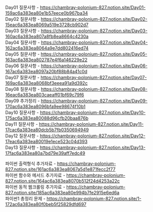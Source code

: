Day01 질문사항 - https://chambray-polonium-827.notion.site/Day01-159ac6a383ea80e1b57eece0b967ba34 <br>
Day02 질문사항 - https://chambray-polonium-827.notion.site/Day02-15eac6a383ea8069a519e3728cb902d7 <br>
Day03 질문사항 - https://chambray-polonium-827.notion.site/Day03-160ac6a383ea807a8fb8ea8664c4230a <br>
Day04 질문사항 - https://chambray-polonium-827.notion.site/Day04-162ac6a383ea8064a9e7dd802416ed74 <br>
Day05 질문사항 - https://chambray-polonium-827.notion.site/Day05-163ac6a383ea802787e4f6a146229e22 <br>
Day06 질문사항 - https://chambray-polonium-827.notion.site/Day06-167ac6a383ea8097a20bf88b84a41c0d <br>
Day07 질문사항 - https://chambray-polonium-827.notion.site/Day07-169ac6a383ea8068bf3eeea91a9d392c <br>
Day08 질문사항 - https://chambray-polonium-827.notion.site/Day08-16eac6a383ea803caeaff01bf69c79f6 <br>
Day09 추가정리 - https://chambray-polonium-827.notion.site/Day09-170ac6a383ea8096bfa9ee98674f10b1 <br>
Day10 질문사항 - https://chambray-polonium-827.notion.site/Day10-175ac6a383ea80088d96cfb20baa876b <br>
Day11 질문사항 - https://chambray-polonium-827.notion.site/Day11-17cac6a383ea80dcb5b7fb0350694949 <br>
Day12 질문사항 - https://chambray-polonium-827.notion.site/Day12-17eac6a383ea80019e1ece523c04d393 <br>
Day13 질문사항 - https://chambray-polonium-827.notion.site/Day13-17fac6a383ea80a7bd79e39aff7edc49 <br>


파이썬 출력형식 추가자료 - https://chambray-polonium-827.notion.site/161ac6a383ea8067a5d1e871fecc2f77 <br>
파이썬 함수와 메서드 추가자료 - https://chambray-polonium-827.notion.site/164ac6a383ea8070b512f24d4253a22c <br>
파이썬 동적 웹크롤링 추가자료 - https://chambray-polonium-827.notion.site/185ac6a383ea80e994b7fe2915e6ed6a <br>
파이썬1 총정리 문제 - https://chambray-polonium-827.notion.site/1-172ac6a383ea80f0beb5f25829dfd697 <br>